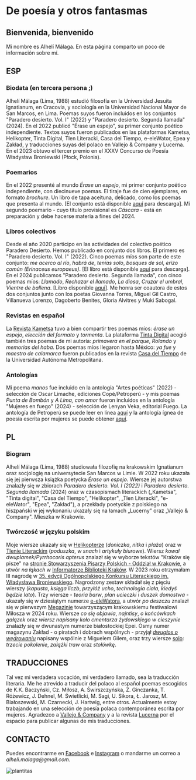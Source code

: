 # De poesía y otros fantasmas
## Bienvenida, bienvenido

Mi nombre es Alhelí Málaga.
En esta página comparto un poco de información sobre mí.

## ESP

### Biodata (en tercera persona ;)

Alhelí Málaga (Lima, 1988) estudió filosofía en la Universidad Jesuita Ignatianum, en Cracovia, y sociología en la Universidad Nacional Mayor de San Marcos, en Lima. Poemas suyos fueron incluidos en los conjuntos "Paradero desierto. Vol. I" (2022) y "Paradero desierto. Segunda llamada" (2024). En el 2022 publicó "Érase un espejo", su primer conjunto poético independiente. Textos suyos fueron publicados en las plataformas Kametsa, Helikopter, Tinta Digital, Tlen Literacki, Casa del Tiempo, e-eleWator, Epea y Zakład, y traducciones suyas del polaco en Vallejo & Company y Lucerna. En el 2023 obtuvo el tercer premio en el XXXV Concurso de Poesía Władysław Broniewski (Płock, Polonia).

### Poemarios

En el 2022 presenté al mundo _Érase un espejo_, mi primer conjunto poético independiente, con diecinueve poemas. El tiraje fue de cien ejemplares, en formato _brochure_. Un libro de tapa aceituna, delicado, como los poemas que presenta al mundo. [El conjunto está disponible [aquí](https://github.com/malhelik/malhelik.github.io/files/14628088/REG.Erase.un.espejo.Alheli.Malaga.pdf) para descarga]. Mi segundo poemario - cuyo título provisional es _Cáscara_ - está en preparación y debe hacerse materia a fines del 2024.

### Libros colectivos

Desde el año 2020 participo en las actividades del colectivo poético Paradero Desierto. Hemos publicado en conjunto dos libros. El primero es "Paradero desierto. Vol. I" (2022). Cinco poemas míos son parte de este conjunto: _me acerco al río_, _habrá de_, _tenías solo_, _bosques de sol_, _erizo común (Erinaceus europaeus)_. [El libro está disponible [aquí](https://github.com/malhelik/malhelik.github.io/files/14628090/Paradero.desierto.Vol.I.pdf) para descarga]. En el 2024 publicamos "Paradero desierto. Segunda llamada", con cinco poemas míos: _Llamado_, _Rechazar el llamado_, _La diosa_, _Cruzar el umbral_, _Vientre de ballena_. [Libro disponible [aquí](https://github.com/malhelik/malhelik.github.io/files/14628091/Paradero.desierto.Segunda.llamada.VF.pdf)]. Me honra ser coautora de estos dos conjuntos junto con los poetas Giovanna Torres, Miguel Gil Castro, Villanueva Lorenzo, Dagoberto Benites, Gloria Alvitres y Muki Sabogal.

### Revistas en español

La [Revista Kametsa](https://www.revistakametsa.wordpress.com/2022/07/22/poesia-internacional-alheli-malaga-peru/) tuvo a bien  compartir tres poemas míos: _érase un espejo_, _elección del formato_ y _tormenta_. La plataforma [Tinta Digital](https://tintadigitalxs.wordpress.com/2023/11/20/3-poemas-de-alheli-malaga) acogió también tres poemas de mi autoría: _primavera en el parque_, _Rolando_ y _memorias del haba_. Dos poemas míos llegaron hasta México: _ya fue_ y _maestro de calamarca_ fueron publicados en la revista [Casa del Tiempo](https://casadeltiempo.uam.mx/index.php/30-ct-vi-15/533-ct-vi-15-dos-poemas-alheli-malaga) de la Universidad Autónoma Metropolitana.

### Antologías

Mi poema _manos_ fue incluido en la antología "Artes poéticas" (2022) - selección de Oscar Limache, ediciones Copé/Petroperú  - y mis poemas _Punta de Bombón_ y _A Lima, con amor_ fueron incluidos en la antología "Mujeres en fuego" (2024) - selección de Lenyan Veka, editorial Fuego. La antología de Petroperú se puede leer en línea [aquí](https://cultura.petroperu.com.pe/biblioteca-virtual/artes-poeticas-muestra-de-textos-del-taller-de-poesia-dictado-por-oscar-limache/) y la antología ígnea de poesía escrita por mujeres se puede obtener [aquí](https://www.instagram.com/editorialfuego/).

## PL

### Biogram

Alhelí Málaga (Lima, 1988) studiowała filozofię na krakowskim Ignatianum oraz socjologię na uniwersytecie San Marcos w Limie. W 2022 roku ukazała się jej pierwsza książka poetycka _Érase un espejo_. Wiersze jej autorstwa znalazły się w zbiorach _Paradero desierto. Vol. I (2022)_ i _Paradero desierto. Segunda llamada_ (2024) oraz w czasopismach literackich („Kametsa", "Tinta digital", "Casa del Tiempo", "Helikopter", „Tlen Literacki", "e-eleWator", "Epea", "Zakład"), a przekłady poetyckie z polskiego na hiszpański w jej wykonaniu ukazały się na łamach „Lucerny" oraz „Vallejo & Company". Mieszka w Krakowie.

### Twórczość w języku polskim

Moje wiersze ukazały się w [Helikopterze](https://www.opt-art.net/helikopter/10-2022/alheli-malaga-trzy-wiersze) (_doniczka_, _nitka_ i _plaża_) oraz w [Tlenie Literackim](https://tlenliteracki.pl/alheli-malaga-trzy-wiersze) (_poduszka_, _w snach_ i _artykuły biurowe_). Wiersz _kowal dwuplamek/Pyrrhocoris apterus_ znalazł się w wyborze tekstów "Kraków się pisze" na [stronie Stowarzyszenia Pisarzy Polskich - Oddział w Krakowie](https://www.sppkrakow.pl/zwiedzanie-i-pisanie-krakow-sie-pisze-wakacyjne-warsztaty-literackie), a utwór _na łąkach_ w [Informatorze Biblioteki Kraków](https://www.cyfrowa.biblioteka.krakow.pl/Content/6786/IBK%202023.10.pdf). W 2023 roku otrzymałam III nagrodę w [35. edycji Ogólnopolskiego Konkursu Literackiego im. Władysława Broniewskiego](https://tp.com.pl/artykul/lisc-debu-pofrunal/1500891). Nagrodzony zestaw składał się z pięciu wierszy (_kapusta_, _księga liczb_, _przyłóż ucho_, _technologia ciała_, _kiedyś będzie lato_). Trzy wiersze - _teoria barw_, _plan ucieczki_ i _duszek domostwa_ - ukazały się w dziesiątym numerze [e-eleWatora](https://e-elewator.org/e-e-10-alheli-malaga/), a utwór _po deszczu_ znalazł się w pierwszym [Megazinie](https://www.sppkrakow.pl/pierwsza-noc-mega-zinu/) towarzyszącym krakowskiemu festiwalowi Miłosza w 2024 roku. Wiersze _co się objawia_, _najntisy_, _o końcówkach gałązek_ oraz _wiersz napisany koło cmentarza żydowskiego w cieszynie_ znalazły się w dwunastym numerze białostockiej Epei. Ósmy numer magazynu Zakład - o piratach i dobrach wspólnych - przyjął [_dwugłos o wędrowaniu_](https://www.zakladmagazyn.pl/post/miguel-gil-alhel%C3%AD-m%C3%A1laga-dwug%C5%82os-o-w%C4%99drowaniu) napisany wspólnie z Miguelem Gilem, oraz trzy wiersze [solo](https://www.zakladmagazyn.pl/post/alheli-malaga-zestaw-trzech-wierszy): _trzecie pokolenie_, _zalążki traw_ oraz _stołówkę_.

## TRADUCCIONES

Tal vez mi verdadera vocación, mi verdadero llamado, sea la traducción literaria. Me he atrevido a traducir del polaco al español poemas escogidos de K.K. Baczyński, Cz. Miłosz, A. Świrszczyńska, Z. Ginczanka, T. Różewicz, J. Dehnel, M. Świetlicki, M. Sagi, U. Sikora, Ł. Jarosz, M. Białoszewski, M. Czarnecki, J. Hartwig, entre otros. Actualmente estoy trabajando en una selección de poesía polaca contemporánea escrita por mujeres. Agradezco a [Vallejo & Company](https://www.vallejoandcompany.com/tag/alheli-malaga) y a la revista [Lucerna](https://www.revistalucerna.com) por el espacio para publicar algunas de mis traducciones.

## CONTACTO

Puedes encontrarme en [Facebook](https://www.facebook.com/alhelimalaga) e [Instagram](https://www.instagram.com/malhelik) o mandarme un correo a _alheli.malaga@gmail.com_.

![plantitas](https://github.com/malhelik/malhelik.github.io/assets/163737180/22be2d40-212b-4a39-ac23-00316406adc0)

